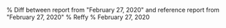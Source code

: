 % Diff between report from "February 27, 2020" and reference report from "February 27, 2020"
% Reffy
% February 27, 2020

